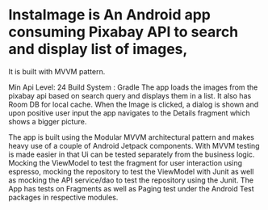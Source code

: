 # InstaImage is An Android app consuming Pixabay API to search and display list of images,
It is built with MVVM pattern.

Min Api Level: 24
Build System : Gradle
The app loads the images from the pixabay api based on search query and displays them in a list.
It also has Room DB for local cache.
When the Image is clicked, a dialog is shown and upon positive user input the app navigates to the Details fragment which shows a bigger picture.

The app is built using the Modular MVVM architectural pattern and makes heavy use of a couple of Android Jetpack components.
With MVVM testing is made easier in that Ui can be tested separately from the business logic.
Mocking the ViewModel to test the fragment for user interaction using espresso, mocking the repository to test the ViewModel with Junit as well as mocking the API service/dao to test the repository using the Junit. 
The App has tests on Fragments as well as Paging test under the Android Test packages in respective modules.
